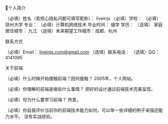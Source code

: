
个人简介

（必填）姓名（若担心隐私问题可填写昵称）：  liveinjs
（必填）学校： （必填）琼州大学
专业： （必填）计算机网络技术
毕业时间： 缀学
学历： （选填）
家庭居住城市： 九江
（选填）未来期望工作城市：成都、杭州

联系方式

（必填）Email：  liveinjs.com@gmail.com
（选填）联系电话： 
（选填）QQ：4141095

关于前端

（必填）什么时候开始接触前端？因何接触？ 2005年，个人网站。

（必填）你理解的前端是做些什么事情？ 把好的设计通过前端技术完美呈现。

（必填）你为什么要学习前端？ 热爱。

（必填）你自我评价当前你的前端技术能力如何，可以举一些详细的例子来描述能力水平。
没有实战经验。
